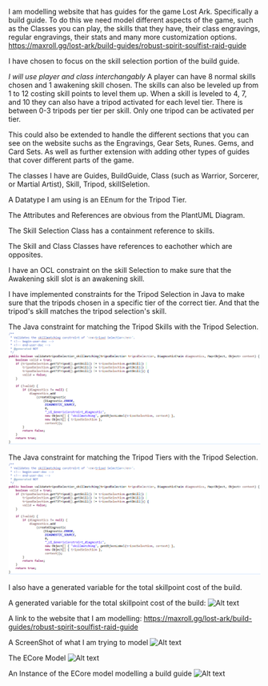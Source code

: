 I am modelling website that has guides for the game Lost Ark. Specifically a build guide. To do this we need model different aspects of the game, such as the Classes you can play, the skills that they have, their class engravings, regular engravings, their stats and many more customization options. https://maxroll.gg/lost-ark/build-guides/robust-spirit-soulfist-raid-guide

I have chosen to focus on the skill selection portion of the build guide. 

*I will use player and class interchangably*
A player can have 8 normal skills chosen and 1 awakening skill chosen.
The skills can also be leveled up from 1 to 12 costing skill points to level them up. When a skill is leveled to 4, 7, and 10 they can also have a tripod activated for each level tier. There is between 0-3 tripods per tier per skill. Only one tripod can be activated per tier. 

This could also be extended to handle the different sections that you can see on the website suchs as the Engravings, Gear Sets, Runes. Gems, and Card Sets. As well as further extension with adding other types of guides that cover different parts of the game.

The classes I have are Guides, BuildGuide, Class (such as Warrior, Sorcerer, or Martial Artist), Skill, Tripod, skillSeletion.

A Datatype I am using is an EEnum for the Tripod Tier.

The Attributes and References are obvious from the PlantUML Diagram. 

The Skill Selection Class has a containment reference to skills.

The Skill and Class Classes have references to eachother which are opposites.

I have an OCL constraint on the skill Selection to make sure that the Awakening skill slot is an awakening skill.

I have implemented constraints for the Tripod Selection in Java to make sure that the tripods chosen in a specific tier of the correct tier. And that the tripod's skill matches the tripod selection's skill.

The Java constraint for matching the Tripod Skills with the Tripod Selection.
![Alt text](./Pictures/constraintforskillsmatching.PNG "Matching Skills Constraint")

The Java constraint for matching the Tripod Tiers with the Tripod Selection.
![Alt text](./Pictures/constraintforskillsmatching.PNG "Matching Tripod Tiers Constraint")

I also have a generated variable for the total skillpoint cost of the build.

A generated variable for the total skillpoint cost of the build: 
![Alt text](./Pictures/GeneratedVariableSkillpoints.PNG.PNG "Generated Varibale TotalSkillpoints")

A link to the website that I am modelling: https://maxroll.gg/lost-ark/build-guides/robust-spirit-soulfist-raid-guide

A ScreenShot of what I am trying to model
![Alt text](./Pictures/SkillsRobustSpritLostArk.PNG.PNG "Matching Skills Constraint")

The ECore Model
![Alt text](./Pictures/Assignment1EcoreDiagram.png.png.PNG "Matching Skills Constraint")

An Instance of the ECore model modelling a build guide 
![Alt text](./Pictures/modelinstance.png.PNG "Matching Skills Constraint")